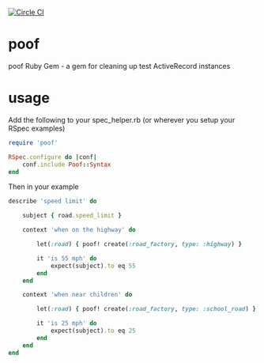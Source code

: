 [![Circle CI](https://circleci.com/gh/Referly/poof.svg?style=svg)](https://circleci.com/gh/Referly/poof)
# poof
poof Ruby Gem - a gem for cleaning up test ActiveRecord instances

# usage

Add the following to your spec_helper.rb (or wherever you setup your RSpec examples)

```ruby
require 'poof'

RSpec.configure do |conf|
    conf.include Poof::Syntax
end
```

Then in your example

```ruby
describe 'speed limit' do

    subject { road.speed_limit }

    context 'when on the highway' do

        let(:road) { poof! create(:road_factory, type: :highway) }

        it 'is 55 mph' do
            expect(subject).to eq 55
        end
    end

    context 'when near children' do

        let(:road) { poof! create(:road_factory, type: :school_road) }

        it 'is 25 mph' do
            expect(subject).to eq 25
        end
    end
end
```